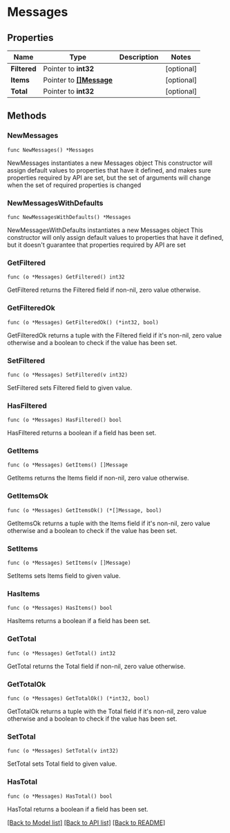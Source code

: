 # Messages

## Properties

Name | Type | Description | Notes
------------ | ------------- | ------------- | -------------
**Filtered** | Pointer to **int32** |  | [optional]
**Items** | Pointer to [**[]Message**](Message.md) |  | [optional]
**Total** | Pointer to **int32** |  | [optional]

## Methods

### NewMessages

`func NewMessages() *Messages`

NewMessages instantiates a new Messages object
This constructor will assign default values to properties that have it defined,
and makes sure properties required by API are set, but the set of arguments
will change when the set of required properties is changed

### NewMessagesWithDefaults

`func NewMessagesWithDefaults() *Messages`

NewMessagesWithDefaults instantiates a new Messages object
This constructor will only assign default values to properties that have it defined,
but it doesn't guarantee that properties required by API are set

### GetFiltered

`func (o *Messages) GetFiltered() int32`

GetFiltered returns the Filtered field if non-nil, zero value otherwise.

### GetFilteredOk

`func (o *Messages) GetFilteredOk() (*int32, bool)`

GetFilteredOk returns a tuple with the Filtered field if it's non-nil, zero value otherwise
and a boolean to check if the value has been set.

### SetFiltered

`func (o *Messages) SetFiltered(v int32)`

SetFiltered sets Filtered field to given value.

### HasFiltered

`func (o *Messages) HasFiltered() bool`

HasFiltered returns a boolean if a field has been set.

### GetItems

`func (o *Messages) GetItems() []Message`

GetItems returns the Items field if non-nil, zero value otherwise.

### GetItemsOk

`func (o *Messages) GetItemsOk() (*[]Message, bool)`

GetItemsOk returns a tuple with the Items field if it's non-nil, zero value otherwise
and a boolean to check if the value has been set.

### SetItems

`func (o *Messages) SetItems(v []Message)`

SetItems sets Items field to given value.

### HasItems

`func (o *Messages) HasItems() bool`

HasItems returns a boolean if a field has been set.

### GetTotal

`func (o *Messages) GetTotal() int32`

GetTotal returns the Total field if non-nil, zero value otherwise.

### GetTotalOk

`func (o *Messages) GetTotalOk() (*int32, bool)`

GetTotalOk returns a tuple with the Total field if it's non-nil, zero value otherwise
and a boolean to check if the value has been set.

### SetTotal

`func (o *Messages) SetTotal(v int32)`

SetTotal sets Total field to given value.

### HasTotal

`func (o *Messages) HasTotal() bool`

HasTotal returns a boolean if a field has been set.

[[Back to Model list]](../README.md#documentation-for-models) [[Back to API list]](../README.md#documentation-for-api-endpoints) [[Back to README]](../README.md)
